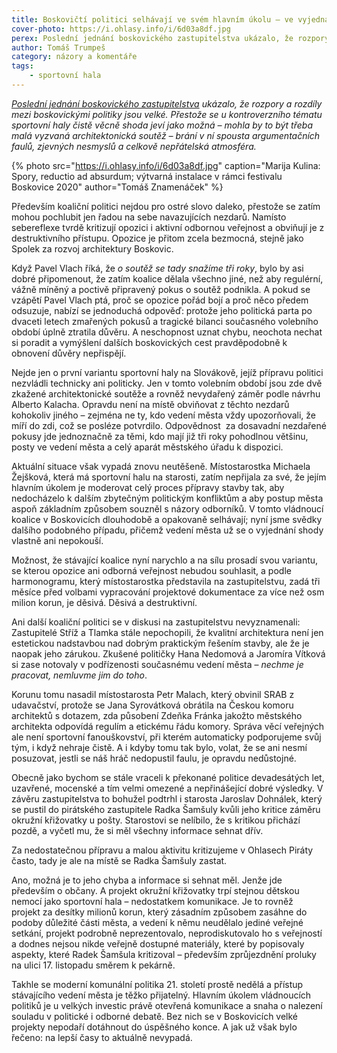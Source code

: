 ```yaml
---
title: Boskovičtí politici selhávají ve svém hlavním úkolu – ve vyjednávání shody
cover-photo: https://i.ohlasy.info/i/6d03a8df.jpg
perex: Poslední jednání boskovického zastupitelstva ukázalo, že rozpory a rozdíly mezi boskovickými politiky jsou velké a doplácí na ně celé město.
author: Tomáš Trumpeš
category: názory a komentáře
tags:
    - sportovní hala
---
```


*[Poslední jednání boskovického zastupitelstva](https://ohlasy.info/clanky/2021/12/zastupitelstvo.html) ukázalo, že rozpory a rozdíly mezi boskovickými politiky jsou velké. Přestože se u kontroverzního tématu sportovní haly čistě věcně shoda jeví jako možná – mohla by to být třeba malá vyzvaná architektonická soutěž – brání v ní spousta argumentačních faulů, zjevných nesmyslů a celkově nepřátelská atmosféra.*

{% photo src="https://i.ohlasy.info/i/6d03a8df.jpg" caption="Marija Kulina: Spory, reductio ad absurdum; výtvarná instalace v rámci festivalu Boskovice 2020" author="Tomáš Znamenáček" %}

Především koaliční politici nejdou pro ostré slovo daleko, přestože se zatím mohou pochlubit jen řadou na sebe navazujících nezdarů. Namísto sebereflexe tvrdě kritizují opozici i aktivní odbornou veřejnost a obviňují je z destruktivního přístupu. Opozice je přitom zcela bezmocná, stejně jako Spolek za rozvoj architektury Boskovic. 

Když Pavel Vlach říká, že *o soutěž se tady snažíme tři roky*, bylo by asi dobré připomenout, že zatím koalice dělala všechno jiné, než aby regulérní, vážně míněný a poctivě připravený pokus o soutěž podnikla. A pokud se vzápětí Pavel Vlach ptá, proč se opozice pořád bojí a proč něco předem odsuzuje, nabízí se jednoduchá odpověď: protože jeho politická parta po dvaceti letech zmařených pokusů a tragické bilanci současného volebního období úplně ztratila důvěru. A neschopnost uznat chybu, neochota nechat si poradit a vymýšlení dalších boskovických cest pravděpodobně k obnovení důvěry nepřispějí.

Nejde jen o první variantu sportovní haly na Slovákově, jejíž přípravu politici nezvládli technicky ani politicky. Jen v tomto volebním období jsou zde dvě zkažené architektonické soutěže a rovněž nevydařený záměr podle návrhu Alberto Kalacha. Opravdu není na místě obviňovat z těchto nezdarů kohokoliv jiného – zejména ne ty, kdo vedení města vždy upozorňovali, že míří do zdi, což se posléze potvrdilo. Odpovědnost  za dosavadní nezdařené pokusy jde jednoznačně za těmi, kdo mají již tři roky pohodlnou většinu, posty ve vedení města a celý aparát městského úřadu k dispozici.

Aktuální situace však vypadá znovu neutěšeně. Místostarostka Michaela Žejšková, která má sportovní halu na starosti, zatím nepřijala za své, že jejím hlavním úkolem je moderovat celý proces přípravy stavby tak, aby nedocházelo k dalším zbytečným politickým konfliktům a aby postup města aspoň základním způsobem souzněl s názory odborníků. V tomto vládnoucí koalice v Boskovicích dlouhodobě a opakovaně selhávají; nyní jsme svědky dalšího podobného případu, přičemž vedení města už se o vyjednání shody vlastně ani nepokouší. 

Možnost, že stávající koalice nyní narychlo a na sílu prosadí svou variantu, se kterou opozice ani odborná veřejnost nebudou souhlasit, a podle harmonogramu, který místostarostka představila na zastupitelstvu, zadá tři měsíce před volbami vypracování projektové dokumentace za více než osm milion korun, je děsivá. Děsivá a destruktivní.

Ani další koaliční politici se v diskusi na zastupitelstvu nevyznamenali: Zastupitelé Stříž a Tlamka stále nepochopili, že kvalitní architektura není jen estetickou nadstavbou nad dobrým praktickým řešením stavby, ale že je naopak jeho zárukou. Zkušené političky Hana Nedomová a Jaromíra Vítková si zase notovaly v podřízenosti současnému vedení města – *nechme je pracovat, nemluvme jim do toho*.

Korunu tomu nasadil místostarosta Petr Malach, který obvinil SRAB z udavačství, protože se Jana Syrovátková obrátila na Českou komoru architektů s dotazem, zda působení Zdeňka Fránka jakožto městského architekta odpovídá regulím a etickému řádu komory. Správa věcí veřejných ale není sportovní fanouškovství, při kterém automaticky podporujeme svůj tým, i když nehraje čistě. A i kdyby tomu tak bylo, volat, že se ani nesmí posuzovat, jestli se náš hráč nedopustil faulu, je opravdu nedůstojné.

Obecně jako bychom se stále vraceli k překonané politice devadesátých let, uzavřené, mocenské a tím velmi omezené a nepřinášející dobré výsledky. V závěru zastupitelstva to bohužel podtrhl i starosta Jaroslav Dohnálek, který se pustil do pirátského zastupitele Radka Šamšuly kvůli jeho kritice záměru okružní křižovatky u pošty. Starostovi se nelíbilo, že s kritikou přichází pozdě, a vyčetl mu, že si měl všechny informace sehnat dřív. 

Za nedostatečnou přípravu a malou aktivitu kritizujeme v Ohlasech Piráty často, tady je ale na místě se Radka Šamšuly zastat.

Ano, možná je to jeho chyba a informace si sehnat měl. Jenže jde především o občany. A projekt okružní křižovatky trpí stejnou dětskou nemocí jako sportovní hala – nedostatkem komunikace. Je to rovněž  projekt za desítky milionů korun, který zásadním způsobem zasáhne do podoby důležité části města, a vedení k němu neudělalo jediné veřejné setkání, projekt podrobně neprezentovalo, neprodiskutovalo ho s veřejností a dodnes nejsou nikde veřejně dostupné materiály, které by popisovaly aspekty, které Radek Šamšula kritizoval – především zprůjezdnění proluky na ulici 17. listopadu směrem k pekárně.

Takhle se moderní komunální politika 21. století prostě nedělá a přístup stávajícího vedení města je těžko přijatelný. Hlavním úkolem vládnoucích politiků je u velkých investic právě otevřená komunikace a snaha o nalezení souladu v politické i odborné debatě. Bez nich se v Boskovicích velké projekty nepodaří dotáhnout do úspěšného konce. A jak už však bylo řečeno: na lepší časy to aktuálně nevypadá.

